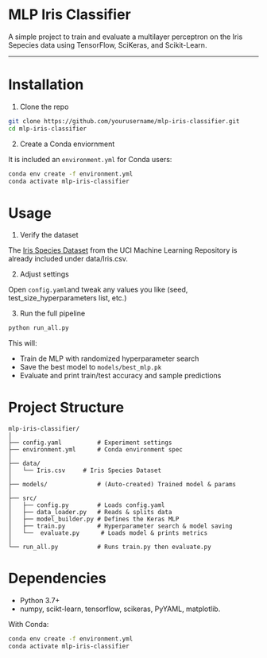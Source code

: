 # MLP Iris Classifier

A simple project to train and evaluate a multilayer perceptron on the Iris Sepecies data using TensorFlow, SciKeras, and Scikit-Learn.

---

# Installation

1. Clone the repo

```bash
git clone https://github.com/yourusername/mlp-iris-classifier.git
cd mlp-iris-classifier
```

2. Create a Conda enviornment

It is included an `environment.yml` for Conda users: 

```bash 
conda env create -f environment.yml
conda activate mlp-iris-classifier
```

# Usage

1. Verify the dataset

The [Iris Species Dataset](https://archive.ics.uci.edu/dataset/53/iris) from the UCI Machine Learning Repository is already included under data/Iris.csv.

2. Adjust settings

Open `config.yaml`and tweak any values you like (seed, test_size_hyperparameters list, etc.)

3. Run the full pipeline

```bash
python run_all.py
```

This will: 

- Train de MLP with randomized hyperparameter search
- Save the best model to `models/best_mlp.pk`
- Evaluate and print train/test accuracy and sample predictions

# Project Structure

```
mlp-iris-classifier/
│
├── config.yaml          # Experiment settings
├── environment.yml      # Conda environment spec
│
├── data/
│   └── Iris.csv     # Iris Species Dataset
│
├── models/              # (Auto-created) Trained model & params
│
├── src/
│   ├── config.py        # Loads config.yaml
│   ├── data_loader.py   # Reads & splits data
│   ├── model_builder.py # Defines the Keras MLP
│   ├── train.py         # Hyperparameter search & model saving
│   └──  evaluate.py      # Loads model & prints metrics
│
└── run_all.py           # Runs train.py then evaluate.py
```

# Dependencies 

- Python 3.7+
- numpy, scikt-learn, tensorflow, scikeras, PyYAML, matplotlib.

With Conda:

```bash 
conda env create -f environment.yml
conda activate mlp-iris-classifier
```
